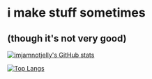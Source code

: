 # i make stuff sometimes
## (though it's not very good)

[![imjamnotjelly's GitHub stats](https://github-readme-stats.vercel.app/api?username=imjamnotjelly)](https://github.com/anuraghazra/github-readme-stats)

[![Top Langs](https://github-readme-stats.vercel.app/api/top-langs/?username=imjamnotjelly)](https://github.com/anuraghazra/github-readme-stats)
